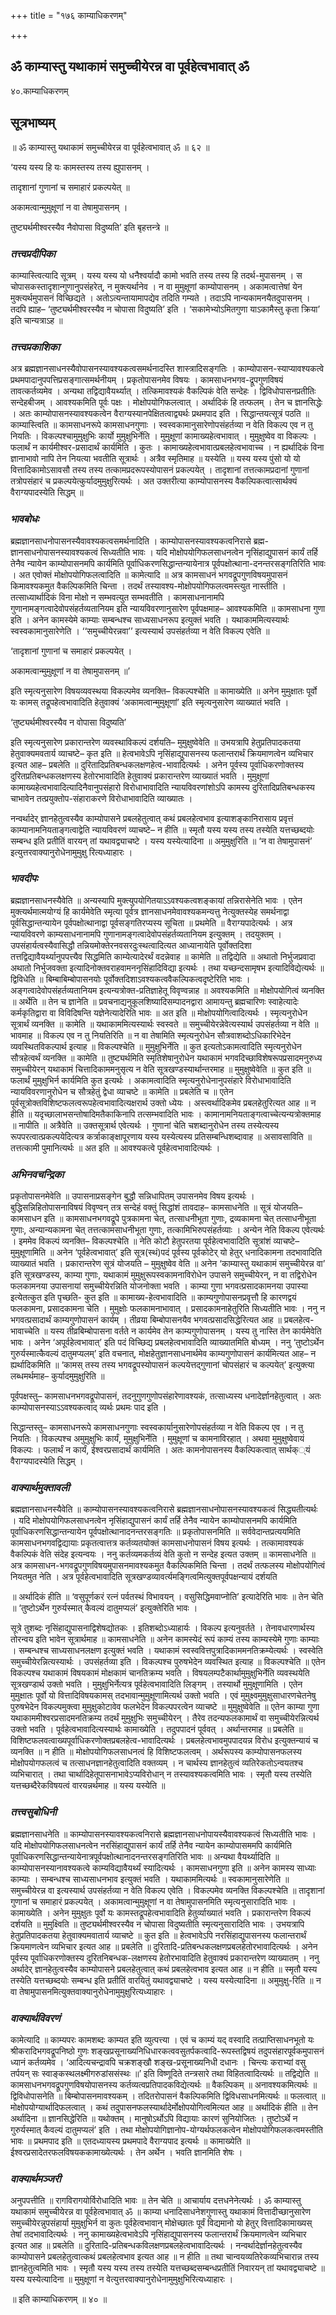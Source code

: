 +++
title = "१७६ काम्याधिकरणम्"

+++


## ॐ काम्यास्तु यथाकामं समुच्चीयेरन्न वा पूर्वहेत्वभावात् ॐ

४०.काम्याधिकरणम्

## **सूत्रभाष्यम्**

॥ ॐ काम्यास्तु यथाकामं समुच्चीयेरन्न वा पूर्वहेत्वभावात् ॐ ॥ ६२ ॥

‘यस्य यस्य हि यः कामस्तस्य तस्य ह्युपासनम् ।

तादृशानां गुणानां च समाहारं प्रकल्पयेत् ॥

अकामत्वान्मुमुक्षूणां न वा तेषामुपासनम् ।

तुष्ट्यर्थमीश्वरस्यैव नैवोपासा विदुष्यति’ इति बृहत्तन्त्रे ॥

### ***तत्त्वप्रदीपिका***

काम्यास्त्वित्यादि सूत्रम् । यस्य यस्य यो धनैश्वर्यादौ कामो भवति तस्य तस्य हि तदर्थ-मुपासनम् । स चोपासकस्तादृशान्गुणानुपसंहरेत्, न मुक्त्यर्थानेव । न वा मुमुक्षूणां काम्योपासनम् । अकामत्वात्तेषां येन मुक्त्यर्थमुपासनं विच्छिद्यते । अतोऽत्यन्तायामापद्येव तदिति गम्यते । तदाऽपि नान्यकामनयैतदुपासनम् । तदपि ह्याह– ‘तुष्ट्यर्थमीश्वरस्यैव न चोपासा विदुष्यति’ इति । ‘सकामेभ्योऽमितगुणा याऽकामैस्तु कृता क्रिया’ इति चान्यत्राऽह ॥

### ***तत्त्वप्रकाशिका***

अत्र ब्रह्मज्ञानसाधनस्यैवोपासनस्यावश्यकत्वसमर्थनादस्ति शास्त्रादिसङ्गतिः । काम्योपासन-स्याप्यावश्यकत्वे प्रथमपादानुपपत्तिप्रसङ्गात्समर्थनीयम् । प्रकृतोपासनमेव विषयः । कामसाधनभगव-द्रूपगुणविषयं तावत्कर्तव्यमेव । अन्यथा तद्विद्यावैयर्थ्यात् । तत्किमावश्यकं वैकल्पिकं वेति सन्देहः । द्विविधोपासनप्रतीतिः सन्देहबीजम् । आवश्यकमिति पूर्वः पक्षः । मोक्षोपयोगिफलत्वात् । अर्थादिकं हि तत्फलम् । तेन च ज्ञानसिद्धेः । अतः काम्योपासनस्यावश्यकत्वेन वैराग्यस्यानपेक्षितत्वाद्व्यर्थः प्रथमपाद इति । सिद्धान्तयत्सूत्रं पठति ॥ काम्यास्त्विति ॥ कामसाधनरूपे कामसाधनगुणाः । स्वस्वकामानुसारेणोपसंहर्तव्या न वेति विकल्प एव न तु नियतिः । विकल्पश्चामुमुक्षुभिः कार्यो मुमुक्षुभिर्नेति । मुमुक्षूणां कामाख्यहेत्वभावात् । मुमुक्षुष्वेव वा विकल्पः । फलार्थं न कार्यमीश्वर-प्रसादार्थं कार्यमिति । कुतः । कामाख्यहेत्वभावात्प्रबलहेत्वभावाच्च । न ह्यर्थादिकं विना ज्ञानाभावो नापि तेन नियत्या भवतीति सूत्रार्थः । अत्रैव स्मृतिमाह ॥ यस्येति ॥ यस्य यस्य पुंसो यो यो वित्तादिकामोऽसावसौ तस्य तस्य तत्कामप्रदरूपस्योपासनं प्रकल्पयेत् । तादृशानां तत्तत्कामप्रदानां गुणानां तत्रोपसंहारं च प्रकल्पयेत्कुर्यादमुमुक्षुरित्यर्थः । अत उक्तरीत्या काम्योपासनस्य वैकल्पिकत्वात्सार्थक्यं वैराग्यपादस्येति सिद्धम् ॥

### ***भावबोधः***

ब्रह्मज्ञानसाधनोपासनस्यैवावश्यकत्वसमर्थनादिति । काम्योपासनस्यावश्यकत्वनिरासे ब्रह्म-ज्ञानसाधनोपासनस्यावश्यकत्वं सिध्यतीति भावः । यदि मोक्षोपयोगिफलसाधनत्वेन नृसिंहाद्युपासनं कार्यं तर्हि तेनैव न्यायेन काम्योपासनमपि कार्यमिति पूर्वाधिकरणसिद्धान्तन्यायेनात्र पूर्वपक्षोत्थाना-दनन्तरसङ्गतिरिति भावः । अत एवोक्तं मोक्षोपयोगिफलत्वादिति ॥ कामेत्यादि ॥ अत्र कामसाधनं भगवद्रूपगुणविषयमुपासनं किमावश्यकमुत वैकल्पिकमिति चिन्ता । तदर्थं तस्यावश्य-मोक्षोपयोगिफलत्वमस्त्युत नास्तीति । तत्साध्यार्थादिकं विना मोक्षो न सम्भवत्युत सम्भवतीति । कामसाधनानामपि गुणानामङ्गत्वादेवोपसंहर्तव्यतानियम इति न्यायविवरणानुसारेण पूर्वपक्षमाह– आवश्यकमिति ॥ कामसाधना गुणा इति । अनेन कामस्येमे काम्याः सम्बन्धश्च साध्यसाधनरूप इत्युक्तं भवति । यथाकाममित्यस्यार्थः स्वस्वकामानुसारेणेति । ‘‘समुच्चीयेरन्नवा’’ इत्यस्यार्थ उपसंहर्तव्या न वेति विकल्प एवेति ॥

‘तादृशानां गुणानां च समाहारं प्रकल्पयेत् ।

अकामत्वान्मुमुक्षूणां न वा तेषामुपासनम् ॥’

इति स्मृत्यनुसारेण विषयव्यवस्थया विकल्पमेव व्यनक्ति– विकल्पश्चेति ॥ कामाख्येति ॥ अनेन मुमुक्षातः पूर्वो यः कामस् तद्रूपहेत्वभावादिति हेतुवाक्यं ‘अकामत्वान्मुमुक्षूणां’ इति स्मृत्यनुसारेण व्याख्यातं भवति ।

‘तुष्ट्यर्थमीश्वरस्यैव न वोपासा विदुष्यति’

इति स्मृत्यनुसारेण प्रकारान्तरेण व्यवस्थाविकल्पं दर्शयति– मुमुक्षुष्वेवेति ॥ उभयत्रापि हेतुप्रतिपादकतया हेतुवाक्यमवतार्य व्याचष्टे– कृत इति ॥ हेत्वभावेऽपि नृसिंहाद्युपासनस्य फलान्तरार्थं क्रियमाणत्वेन व्यभिचार इत्यत आह– प्रबलेति ॥ दुरितादिप्रतिबन्धकलक्षणहेत्व-भावादित्यर्थः । अनेन पूर्वस्य पूर्वाधिकरणोक्तस्य दुरितप्रतिबन्धकलक्षणस्य हेतोरभावादिति हेतुवाक्यं प्रकारान्तरेण व्याख्यातं भवति । मुमुक्षूणां कामाख्यहेत्वभावादित्यादिनैवानुपसंहारो विरोधाभावादिति न्यायविवरणांशोऽपि कामस्य दुरितादिप्रतिबन्धकस्य चाभावेन तत्प्रयुक्तोप-संहाराकरणे विरोधाभावादिति व्याख्यातः ।

नन्वर्थादेर् ज्ञानहेतुत्वस्यैव काम्योपासने प्रबलहेतुत्वात् कथं प्रबलहेत्वभाव इत्याशङ्कानिरासाय प्रवृत्तं काम्यानामनियताङ्गत्वाद्वेति न्यायविवरणं व्याचष्टे– न हीति ॥ स्मृतौ यस्य यस्य तस्य तस्येति यत्तच्छब्दयोः सम्बन्ध इति प्रतीतिं वारयन् तां यथावद्व्याचष्टे । यस्य
यस्येत्यादिना ॥ अमुमुक्षुरिति ॥ ‘न वा तेषामुपासनं’ इत्युत्तरवाक्यानुरोधेनामुमुक्षु रित्यध्याहारः ।

### ***भावदीपः***

ब्रह्मज्ञानसाधनस्यैवेति ॥ अन्यस्यापि मुक्त्युपयोगितयाऽऽवश्यकत्वशङ्कायां तन्निरासेनेति भावः । एतेन मुक्त्यर्थमात्मयोग्यं हि कार्यमेवेति स्मृत्या पूर्वत्र ज्ञानसाधनमेवावश्यकमन्यत्तु नेत्युक्तस्येह समर्थनाद्वा पूर्वसिद्धान्तन्यायेन पूर्वपक्षोत्थानाद्वा पूर्वसङ्गतिरप्यस्य सूचिता ॥ प्रथमेति ॥ वैराग्यपादेत्यर्थः । अत्र न्यायविवरणे काम्यसाधनानामपि गुणानामङ्गत्वादेवोपसंहर्तव्यतानियम इत्युक्तम् । तदयुक्तम् । उपसंहार्यत्वस्यैवासिद्धौ तन्नियमोक्तेरनवसरदुःस्थत्वादित्यत आध्यानायेति पूर्वोक्तदिशा तत्तद्विद्यावैयर्थ्यानुपपत्त्यैव सिद्धमिति काम्येत्यादेरर्थं वदन्नेवाह ॥ कामेति ॥ तद्विद्येति ॥ अथातो निर्भुजप्रवादा अथातो निर्भुजवक्ता इत्यादिनोक्तवराहवामननृसिंहादिविद्या इत्यर्थः । तथा यच्छन्दसामृषभ इत्यादिविद्येत्यर्थः ॥ द्विविधेति ॥ बिम्बाबिम्बोपासनयोः पूर्वोक्तदिशाऽवश्यकत्ववैकल्पिकत्वदृष्टेरिति भावः । अङ्गत्वादेवोपसंहर्तव्यतानियम इत्यन्यत्रोक्त-प्रतिज्ञाहेतू विवृण्वन्नाह ॥ अवश्यकमिति ॥ मोक्षोपयोगित्वं व्यनक्ति ॥ अर्थेति ॥ तेन च ज्ञानेति ॥ प्रवचनाद्यनुकूलशिष्यादिसम्पादनद्वारा आमायन्तु ब्रह्मचारिणः स्वाहेत्यादेः कर्मकृतिद्वारा वा विविदिषन्ति यज्ञेनेत्यादेरिति भावः ॥ अत इति ॥ मोक्षोपयोगित्वादित्यर्थः । स्मृत्यनुरोधेन सूत्रार्थं व्यनक्ति ॥ कामेति ॥ यथाकाममित्यस्यार्थः स्वस्वते ॥ समुच्चीयेरन्नेवेत्यस्यार्थ उपसंहर्तव्या न वेति ॥ भावमाह ॥ विकल्प एव न तु नियतिरिति ॥ न वा तेषामिति स्मृत्यनुरोधेन सौत्रवाशब्दोऽधिकारिभेदेन व्यवस्थितविकल्पार्थ इत्याह ॥ विकल्पश्चेति ॥ मुमुक्षुभिर्नेति ॥ कुत इत्यतोऽकामत्वादिति स्मृत्यनुरोधेन सौत्रहेत्वर्थं व्यनक्ति ॥ कामेति ॥ तुष्ट्यर्थमिति स्मृतिशेषानुरोधेन यथाकामं भगवदिच्छाविशेषरूपप्रसादमनुरुध्य समुच्चीयेरन् यथाकामं चित्तादिकाममनुसृत्य न वेति सूत्रखण्डस्यार्थान्तरमाह ॥ मुमुक्षुष्वेवेति ॥ कुत इति ॥ फलार्थं मुमुक्षुभिर्न कार्यमिति कुत इत्यर्थः । अकामत्वादिति स्मृत्यनुरोधेनानुपसंहारे विरोधाभावादिति न्यायविवरणानुरोधेन च सौत्रहेतुं द्वेधा व्याचष्टे ॥ कामेति ॥ प्रबलेति च ॥ एतेन पूर्वसूत्रोक्तविशिष्टफलत्वरूपहेत्वभावादित्यक्षरार्थ उक्तो ध्येयः । अस्त्वर्थादिकमेव प्रबलहेतुरित्यत आह ॥ न हीति ॥ यदृच्छालाभसन्तोषादिमतैकाकिनापि तत्सम्भवादिति भावः । कामानामनियताङ्गत्वाच्चेत्यन्यत्रोक्तमाह ॥ नापीति ॥ अत्रैवेति ॥ उक्तसूत्रार्थ एवेत्यर्थः । गुणानां चेति चशब्दानुरोधेन तस्य तस्येत्यस्य रूपपरत्वात्प्रकल्पयेदित्यत्र कर्त्राकाङ्क्षापूरणाय यस्य यस्येत्यस्य प्रतिसम्बन्धिशब्दावाह ॥ असावसाविति ॥ तत्तत्कामी पुमानित्यर्थः ॥ अत इति ॥ आवश्यकत्वे पूर्वहेत्वभावादित्यर्थः ।

### ***अभिनवचन्द्रिका***

प्रकृतोपासनमेवेति ॥ उपासनाप्रसङ्गेन बुद्धौ सन्निधापितम् उपासनमेव विषय इत्यर्थः । बुद्धिसन्निहितोपासनाविषयं विवृण्वन् तत्र सन्देहं वक्तुं सिद्धांशं तावदाह– कामसाधनेति ॥ सूत्रं योजयति– कामसाधन इति ॥ कामसाधनभगवद्रूपे पुत्रकामना चेत्, तत्साधनीभूता गुणाः, द्रव्यकामना चेत् तत्साधनीभूता गुणाः, अन्यान्यकामना चेत् तत्तत्कामसाधनीभूता गुणाः, तत्कामिभिरुपसंहर्तव्याः । अन्येन नेति विकल्प एवेत्यर्थः । इममेव विकल्पं व्यनक्ति– विकल्पश्चेति ॥ नेति कोटौ हेतुपरतया पूर्वहेत्वभावादिति सूत्रांशं व्याचष्टे– मुमुक्षूणामिति ॥ अनेन ‘पूर्वहेत्वभावात्’ इति सूत्र(स्थं)पदं पूर्वस्य पूर्वकोटेर् यो हेतुर् धनादिकामना तदभावादिति व्याख्यातं भवति । प्रकारान्तरेण सूत्रं योजयति – मुमुक्षुष्वेव वेति ॥ अनेन ‘काम्यास्तु यथाकामं समुच्चीयेरन्न वा’ इति सूत्रखण्डस्य, काम्या गुणाः, यथाकामं मुमुक्षुरूपस्वकामनाविरोधेन उपासने समुच्चीयेरन्, न वा तद्विरोधेन फलकामनया उपासनायां समुच्चीयेरन्निति योजनोक्ता भवति । काम्या गुणा भगवत्प्रसादकामनया उपास्या इत्येतत्कुत इति पृच्छति- कुत इति ॥ कामाख्य-हेत्वभावादिति ॥ काम्यगुणोपासनप्रवृत्तौ हि कारणद्वयं फलकामना, प्रसादकामना चेति । मुमुक्षोः फलकामनाभावात् । प्रसादकामनाहेतुरिति सिध्यतीति भावः । ननु न भगवत्प्रसादार्थं काम्यगुणोपासनं कार्यम् । तीव्रया बिम्बोपासनयैव भगवत्प्रसादसिद्धेरित्यत आह ॥ प्रबलहेत्व-भावाच्चेति ॥ यस्य तीव्रबिम्बोपासना वर्तते न कार्यमेव तेन काम्यगुणोपासनम् । यस्य तु नास्ति तेन कार्यमेवेति भावः । अनेन ‘अपूर्वहेत्वभावात्’ इति पदं विच्छिद्य प्रबलहेत्वभावादिति व्याख्यातमिति बोध्यम् । ननु ‘तुष्टोऽर्थेन गुरुर्यस्मात्कैवल्यं दातुमप्यलम्’ इति वचनात्, मोक्षहेतुज्ञानसाधनार्थमेव काम्यगुणोपासनं कार्यमित्यत आह– न ह्यर्थादिकमिति ॥ ‘कामस् तस्य तस्य भगवद्रूपस्योपासनं कल्पयेत्तद्गुणानां चोपसंहारं च कल्पयेत्’ इत्युक्त्या लब्धमर्थमाह– कुर्यादमुमुक्षुरिति ॥

पूर्वपक्षस्तु– कामसाधनभगवद्रूपोपासनं, तदनुगुणगुणोपसंहारेणावश्यकं, तत्साध्यस्य धनादेर्ज्ञानहेतुत्वात् । अतः काम्योपासनस्याऽऽवश्यकत्वाद् व्यर्थः प्रथमः पाद इति ।

सिद्धान्तस्तु– कामसाधनरूपे कामसाधनगुणाः स्वस्वकार्यानुसारेणोपसंहर्तव्या न वेति विकल्प एव । न तु नियतिः । विकल्पश्च अमुमुक्षुभिः कार्यं, मुमुक्षुभिर्नेति । मुमुक्षूणां च कामनाविरहात् । अथवा मुमुक्षुष्वेवायं विकल्पः । फलार्थं न कार्यं, ईश्वरप्रसादार्थं कार्यमिति । अतः कामनोपासनस्य वैकल्पिकत्वात् सार्थक््यं वैराग्यपादस्येति सिद्धम् ।

### ***वाक्यार्थमुक्तावली***

ब्रह्मज्ञानसाधनस्यैवेति ॥ काम्योपासनस्यावश्यकत्वनिरासे ब्रह्मज्ञानसाधनोपासनस्यावश्यकत्वं सिद्ध्यतीत्यर्थः । यदि मोक्षोपयोगिफलसाधनत्वेन नृसिंहाद्युपासनं कार्यं तर्हि तेनैव न्यायेन काम्योपासनमपि कार्यमिति पूर्वाधिकरणसिद्धान्तन्यायेन पूर्वपक्षोत्थानादनन्तरसङ्गतिः ॥ प्रकृतोपासनमिति ॥ सर्ववेदान्तप्रत्ययमिति कामसाधनभगवद्विद्यायाः प्रकृतत्वात्तत्र कर्तव्यतयोक्तं कामसाधनोपासनं विषय इत्यर्थः । तत्कामावश्यकं वैकल्पिकं वेति संदेह इत्यन्वयः । ननु कर्तव्यमकर्तव्यं वेति कुतो न सन्देह इत्यत उक्तम् ॥ कामसाधनेति ॥ अत्र कामसाधन-भगवद्रूपगुणविषयमुपासनमावश्यकमुत वैकल्पिकमिति चिन्ता । तदर्थं तत्फलस्य मोक्षोपयोगित्वं नियतमुत नेति । अत्र पूर्वहेत्वभावादिति सूत्रखण्डव्यावर्त्यमङ्गित्वमित्युक्तपूर्वपक्षन्यायं दर्शयति

॥ अर्थादिकं हीति ॥ ‘वसुपूर्णकरं रत्नं पर्वतस्थं विभावयन् । वसुसिद्धिमवाप्नोति’ इत्यादेरिति भावः ॥ तेन चेति ॥ ‘तुष्टोऽर्थेन गुरुर्यस्मात् कैवल्यं दातुमप्यलं’ इत्युक्तेरिति भावः ।

सूत्रे तुशब्दः नृसिंहाद्युपासनाद्विशेषद्योतकः । इतिशब्दोऽध्याहार्यः । विकल्प इत्यनुवर्तते । तेनावधारणार्थस्य तोरन्वय इति भावेन सूत्रार्थमाह ॥ कामसाधनेति ॥ अनेन कामस्येदं रूपं काम्यं तस्य काम्यस्येमे गुणाः काम्याः । सम्बन्धश्च साध्यसाधनलक्षण इत्युक्तं भवति । यथाकामं स्वस्ववित्तपुत्रादिकाममनतिक्रम्येत्यर्थः । स्वस्वेति समुच्चीयेरन्नित्यस्यार्थः । उपसंहर्तव्या इति । विकल्पश्च पुरुषभेदेन व्यवस्थित इत्याह ॥ विकल्पश्चेति ॥ एतेन विकल्पश्च यथाकामं विषयकामं मोक्षकामं चानतिक्रम्य भवति । विषयलम्पटैकार्थामुमुक्षुभिर्नेति व्यवस्थयेति सूत्रखण्डार्थ उक्तो भवति । मुमुक्षुभिर्नेत्यत्र पूर्वहेत्वभावादिति लिङ्गम् । तस्यार्थो मुमुक्षूणामिति । एतेन मुमुक्षातः पूर्वो यो वित्तादिविषयकामस् तदभावान्मुमुक्षूणामित्यर्थ उक्तो भवति । एवं मुमुक्ष्वमुमुक्षुसाधारणचेतनेषु पुरुषभेदेन विकल्पमुक्त्वा मुमुक्षुकोटावेव फलभेदेन विकल्पपरत्वेन व्याचष्टे ॥ मुमुक्षुष्वेवेति ॥ एतेन काम्या गुणा यथाकाममीश्वरप्रसादमनतिक्रम्य तदर्थं मुमुक्षुभिः समुच्चीयेरन् । तैरेव तदन्यफलकामार्थं वा समुच्चीयेरन्नित्यर्थ उक्तो भवति । पूर्वहेत्वभावादित्यस्यार्थः कामाख्येति । तदुपपादनं पूर्ववत् । अर्थान्तरमाह ॥ प्रबलेति ॥ विशिष्टफलवत्वाख्यपूर्वाधिकरणोक्तप्रबलहेत्व-भावादित्यर्थः । प्रबलहेत्वभावमुपपादयन्न विरोध इत्युक्तन्यायं च व्यनक्ति ॥ न हीति ॥ मोक्षोपयोगिफलसाधनत्वं हि विशिष्टफलत्वम् । अर्थरूपस्य काम्योपासनफलस्य मोक्षोपयोगफलत्वं च तत्साधनज्ञानहेतुत्वादिति वक्तव्यम् । न चार्थस्य ज्ञानहेतुत्वं व्यतिरेकतोऽन्वयतश्च व्यभिचारात् । तथा चार्थादिहेतूपासनाभावेऽप्यविरोधान् न तस्यावश्यकत्वमिति भावः । स्मृतौ यस्य तस्येति यत्तच्छब्दैरेकविषयत्वं वारयन्नर्थमाह ॥ यस्य यस्येति ॥

### ***तत्त्वसुबोधिनी***

ब्रह्मज्ञानसाधनेति ॥ काम्योपासनस्यावश्यकत्वनिरासे ब्रह्मज्ञानसाधनोपायस्यैवावश्यकत्वं सिध्यतीति भावः । यदि मोक्षोपयोगिफलसाधनत्वेन नरसिंहाद्युपासनं कार्यं तर्हि तेनैव न्यायेन काम्योपासममपि कार्यमिति पूर्वाधिकरणसिद्धान्तन्यायेनात्रपूर्वपक्षोत्थानादनन्तरसङ्गतिरिति भावः ॥ अन्यथा वैयर्थ्यादिति ॥ काम्योपासनस्यानावश्यकत्वे काम्यविद्यावैयर्थ्यं स्यादित्यर्थः । कामसाधनगुणा इति ॥ अनेन कामस्य साध्याः काम्याः । सम्बन्धश्च साध्यसाधनभाव इत्युक्तं भवति । यथाकाममित्यर्थः ॥ स्वकामानुसारेणेति ॥ समुच्चीयेरन्न वा इत्यस्यार्थ उपसंहर्तव्या न वेति विकल्प एवेति । विकल्पमेव व्यनक्ति विकल्पश्चेति ॥ तादृशानां गुणानां च समाहारं प्रकल्पयेत् । अकामत्वान्मुमुक्षूणां न वा तेषामुपासनमिति स्मृत्यनुसारादिति भावः । कामाख्येति । अनेन मुमुक्षुतः पूर्वो यः कामस्तद्रूपहेत्वभावादिति हेतुर्व्याख्यातं भवति । प्रकारान्तरेण विकल्पं दर्शयति ॥ मुमुक्ष्विति ॥ तुष्ट्यर्थमीश्वरस्यैव न चोपासा विदुष्यतीति स्मृत्यनुसारादिति भावः । उभयत्रापि हेतुप्रतिपादकतया हेतुवाक्यमवातार्य व्याचष्टे ॥ कुत इति ॥ हेत्वभावेऽपि नरसिंहाद्युपासनस्य फलान्तरार्थं क्रियमाणत्वेन व्यभिचार इत्यत आह ॥ प्रबलेति ॥ दुरितादि-प्रतिबन्धकलक्षणप्रबलहेतोरभावादित्यर्थः । अनेन पूर्वस्य पूर्वाधिकरणोक्तस्य दुरितनिबन्धक-लक्षणस्य हेतोरभावादिति हेतुवाक्यं प्रकारान्तरेण व्याख्यातम् । ननु अर्थादेर् ज्ञानहेतुत्वस्यैव काम्योपासने प्रबलहेतुत्वात् कथं प्रबलहेत्वभाव इत्यत आह ॥ न हीति ॥ स्मृतौ यस्य तस्येति यत्तच्छब्दयोः सम्बन्ध इति प्रतीतिं वारयितुं यथावद्व्याचष्टे । यस्य यस्येत्यादिना ॥ अमुमुक्षु-रिति ॥ न वा तेषामुपासनमित्युक्तवाक्यानुरोधेनामुमुक्षुरित्यध्याहारः ।

### ***वाक्यार्थविवरणं***

कामेत्यादि ॥ काम्यपरः कामशब्दः काम्यत इति व्युत्पत्त्या । एवं च काम्यं यद् वस्वादि तत्प्राप्तिसाधनभूतो यः श्रीकरादिभगवद्रूपनिष्ठो गुणः शङ्खप्रसूनाख्यनिधिधारकत्ववसुतर्पकत्वादि-रूपस्तद्विषयं तदुपसंहारपूर्वकमुपासनं ध्यानं कर्तव्यमेव । ‘आदित्यचन्द्रावपि चक्रशङ्खौ शङ्ख-प्रसूनाख्यनिधी दधानः । चिन्त्यः कराभ्यां वसु तर्पयन् सः स्वाङ्कस्थलक्ष्मीगरुडांससंस्थः ॥’ इति विष्णूदिते तन्त्रसारे तथा विहितत्वादित्यर्थः ॥ तद्विद्येति ॥ कामसाधनभगवद्रूपगुणविषयोपासनस्य कर्तव्यत्वप्रतिपादकविद्येत्यर्थः ॥ वैकल्पिकम् ॥ अनावश्यकमित्यर्थः ॥ द्विविधोपासनेति ॥ बिम्बोपासनमावश्यकम् । तदितरोपासनं वैकल्पिकमिति द्विविधसाधनमित्यर्थः ॥ फलत्वात् ॥ मोक्षोपयोग्यार्थादिफलत्वात् । कथं तदुपासनफलस्यार्थादेर्मोक्षोपयोगित्वमित्यत आह ॥ अर्थादिकं हीति ॥ तेन अर्थादिना ॥ ज्ञानसिद्धेरिति ॥ यथोक्तम् । मानुषोऽर्थोऽपि विद्यायाः कारणं सुनियोजितः । तुष्टोऽर्थे न गुरुर्यस्मात् कैवल्यं दातुमप्यलं’ इति । तथा मोक्षोपयोगिज्ञानोप-योग्यर्थफलकत्वेन मोक्षोपयोगिफलकत्वमस्तीति भावः ॥ प्रथमपाद इति ॥ एतदध्यायस्य प्रथमपादे वैराग्यपाद इत्यर्थः ॥ कामाख्येति ॥ ईश्वरप्रसादेतरफलविषयककामाख्येत्यर्थः । तेन अर्थेन । भवति ज्ञानमिति शेषः ।

### ***वाक्यार्थमञ्जरी***

अनुपपत्तीति ॥ रागविरागयोर्विरोधादिति भावः ॥ तेन चेति ॥ आचार्याय दत्तधनेनेत्यर्थः । ॐ काम्यास्तु यथाकामं समुच्चीयेरन्न वा पूर्वहेत्वभावात् ॐ ॥ काम्या धनादिसाधनेशगुणास्तु यथाकामं वित्तादीच्छानुसारेण समुच्चीयेरन्नुपसंहार्या मुमुक्षुभिर्न वा कुतः पूर्वहेत्वभावान् मोक्षेच्छातः पूर्वं विद्यमानो यो हेतुर् वित्तादिकामाख्यस् तेषां तदभावादित्यर्थः । ननु कामाख्यहेत्वभावेऽपि नृसिंहाद्युपासनस्य फलान्तरार्थं क्रियमाणत्वेन व्यभिचार इत्यत आह ॥ प्रबलेति ॥ दुरितादि-प्रतिबन्धकविलक्षणप्रबलहेत्वभावादित्यर्थः । नन्वर्थादेर्ज्ञानहेतुत्वस्यैव काम्योपासने प्रबलहेतुत्वात्कथं प्रबलहेत्वभाव इत्यत आह ॥ न हीति ॥ तथा चान्वयव्यतिरेकव्यभिचारान्न तस्य ज्ञानहेतुत्वमिति भावः । स्मृतौ यस्य यस्य तस्य तस्येति यत्तच्छब्दसम्बन्धप्रतीतिं निवारयन् तां यथावद्व्याचष्टे ॥ यस्य यस्येत्यादिना ॥ मुमुक्षूणां न वेत्युत्तरवाक्यानुरोधेनामुमुक्षुभिरित्यध्याहारः ।

॥ इति काम्याधिकरणम् ॥ ४० ॥



